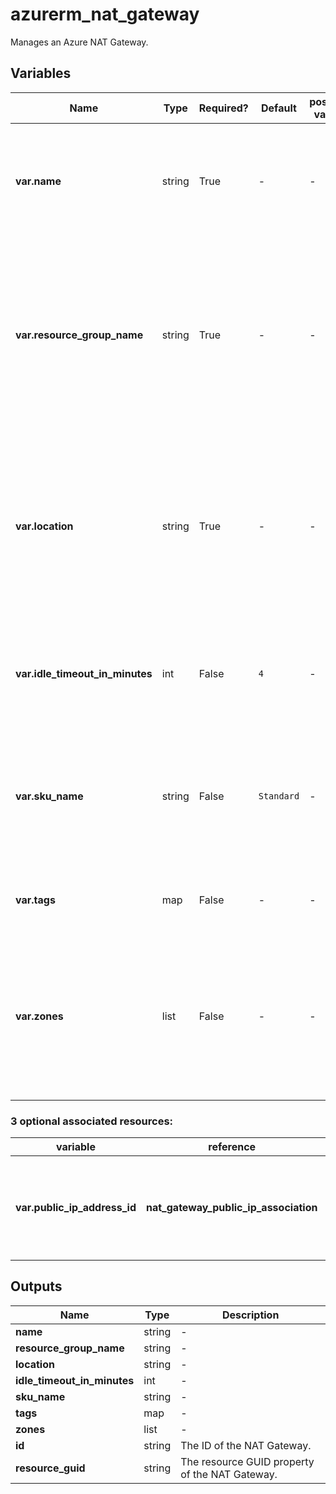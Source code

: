 # azurerm_nat_gateway

Manages an Azure NAT Gateway.

## Variables

| Name | Type | Required? | Default  | possible values | Description |
| ---- | ---- | --------- | -------- | ----------- | ----------- |
| **var.name** | string | True | -  |  -  | Specifies the name of the NAT Gateway. Changing this forces a new resource to be created. | 
| **var.resource_group_name** | string | True | -  |  -  | Specifies the name of the Resource Group in which the NAT Gateway should exist. Changing this forces a new resource to be created. | 
| **var.location** | string | True | -  |  -  | Specifies the supported Azure location where the NAT Gateway should exist. Changing this forces a new resource to be created. | 
| **var.idle_timeout_in_minutes** | int | False | `4`  |  -  | The idle timeout which should be used in minutes. Defaults to `4`. | 
| **var.sku_name** | string | False | `Standard`  |  -  | The SKU which should be used. At this time the only supported value is `Standard`. Defaults to `Standard`. | 
| **var.tags** | map | False | -  |  -  | A mapping of tags to assign to the resource. | 
| **var.zones** | list | False | -  |  -  | A list of Availability Zones in which this NAT Gateway should be located. Changing this forces a new NAT Gateway to be created. | 


### 3 optional associated resources:

| variable | reference | Description |
| -------- | --------- | ----------- |
| **var.public_ip_address_id** | **nat_gateway_public_ip_association** | Manages the association between a NAT Gateway and a Public IP. | | **var.subnet_id** | **subnet_nat_gateway_association** | Associates a [NAT Gateway](nat_gateway.html) with a [Subnet](subnet.html) within a [Virtual Network](virtual_network.html). | | **var.public_ip_prefix_id** | **nat_gateway_public_ip_prefix_association** | Manages the association between a NAT Gateway and a Public IP Prefix. | 

## Outputs

| Name | Type | Description |
| ---- | ---- | --------- | 
| **name** | string  | - | 
| **resource_group_name** | string  | - | 
| **location** | string  | - | 
| **idle_timeout_in_minutes** | int  | - | 
| **sku_name** | string  | - | 
| **tags** | map  | - | 
| **zones** | list  | - | 
| **id** | string  | The ID of the NAT Gateway. | 
| **resource_guid** | string  | The resource GUID property of the NAT Gateway. | 